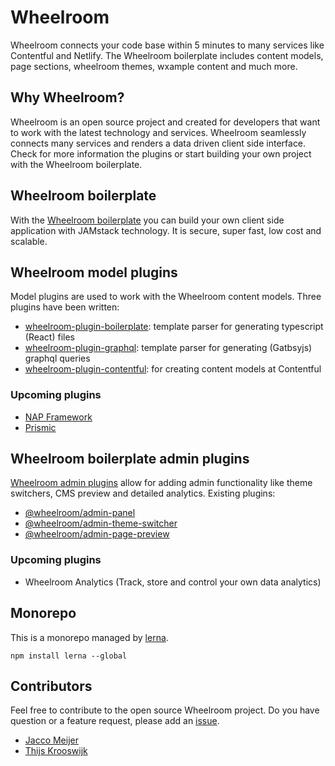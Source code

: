 # Wheelroom

Wheelroom connects your code base within 5 minutes to many services like Contentful and Netlify. The Wheelroom
boilerplate includes content models, page sections, wheelroom themes, wxample content and much more.

## Why Wheelroom?

Wheelroom is an open source project and created for developers that want to work with the latest technology and services.
Wheelroom seamlessly connects many services and renders a data driven client side interface. Check for more
information the plugins or start building your own project with the Wheelroom boilerplate.

## Wheelroom boilerplate

With the [Wheelroom boilerplate](https://github.com/wheelroom/wheelroom/tree/master/packages/boilerplate) you can
build your own client side application with JAMstack technology. It is secure, super fast, low cost and scalable.

## Wheelroom model plugins

Model plugins are used to work with the Wheelroom content models. Three plugins have been written:

- [wheelroom-plugin-boilerplate](./packages/wheelroom-plugin-boilerplate): template parser for generating typescript (React) files
- [wheelroom-plugin-graphql](./packages/wheelroom-plugin-contentful): template parser for generating (Gatbsyjs) graphql queries
- [wheelroom-plugin-contentful](./packages/wheelroom-plugin-graphql): for creating content models at Contentful

### Upcoming plugins

- [NAP Framework](https://www.napframework.com/)
- [Prismic](https://www.prismic.io)


## Wheelroom boilerplate admin plugins
[Wheelroom admin plugins](./packages/boilerplate/docs/admin-plugins.md) allow for adding admin functionality like theme switchers,
CMS preview and detailed analytics. Existing plugins:

- [@wheelroom/admin-panel](./packages/admin-panel/README.md)
- [@wheelroom/admin-theme-switcher](./packages/admin-theme-switcher/README.md)
- [@wheelroom/admin-page-preview](./packages/admin-page-preview/README.md)

### Upcoming plugins

- Wheelroom Analytics (Track, store and control your own data analytics)

## Monorepo

This is a monorepo managed by [lerna](https://www.npmjs.com/package/lerna).

```
npm install lerna --global
```

## Contributors

Feel free to contribute to the open source Wheelroom project. Do you have question or a feature request, please add an
[issue](https://github.com/wheelroom/wheelroom/issues).

- [Jacco Meijer](https://github.com/jaccomeijer)
- [Thijs Krooswijk](https://github.com/thijskrooswijk)
